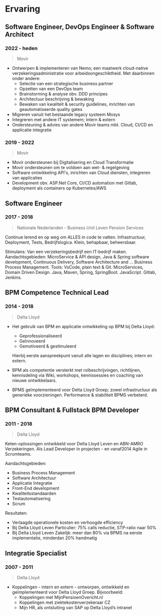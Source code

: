 # Ervaring

## Software Engineer, DevOps Engineer & Software Architect

### 2022 - heden

> Movir

- Ontwerpen & implementeren van Nemo; een maatwerk cloud-native verzekeringsadministratie voor arbeidsongeschiktheid. Met daarbinnen onder andere:
  - Selectie van een strategische business partner
  - Opzetten van een DevOps team
  - Brainstorming & analyse obv. DDD principes
  - Architectuur beschrijving & bewaking
  - Bewaken van kwaliteit & security guidelines, inrichten van geautomatiseerde quality gates
- Migreren vanuit het bestaande legacy systeem Mosys
- Integreren met andere IT systemem; intern & extern
- Ondersteuning & advies van andere Movir teams mbt. Cloud, CI/CD en applicatie integratie

### 2019 - 2022

> Movir

- Movir ondersteunen bij Digitalisering en Cloud Transformatie
- Movir ondersteunen om te voldoen aan wet- & regelgeving
- Software ontwikkeling API's, inrichten van Cloud diensten, integreren van applicaties
- Development obv. ASP.Net Core, CI/CD automation met Gitlab, deployment als containers op Kubernetes/AWS

## Software Engineer

### 2017 - 2018

> Nationale Nederlanden - Business Unit Leven Pension Services

Continue lerend en op weg om ALLES in code te vatten. Infrastructuur, Deployment, Tests, Bedrijfslogica. Klein, behapbaar, beheersbaar.  

Stimulans: Van een verzekeringsbedrijf een IT-bedrijf maken.
Aandachtsgebieden: MicroService & API design, Java & Spring software development, Continuous Delivery, Software Architecture and ... Business Process Management. 
Tools: VsCode, plain text & Git. MicroServices, Domain Driven Design. Java, Maven, Spring, SpringBoot. JavaScript. Gitlab, Jenkins. 

## BPM Competence Technical Lead

### 2014 - 2018

> Delta Lloyd

- Het gebruik van BPM en applicatie ontwikkeling op BPM bij Delta Lloyd:

    - Geprofessionaliseerd
    - Geïnnoveerd
    - Gemotiveerd & gestimuleerd

  Hierbij eerste aanspreekpunt vanuit alle lagen en disciplines; intern en extern.

- BPM als competentie versterkt met rolbeschrijvingen, richtlijnen, kennisdeling via Wiki, workshops, kennissessies en coaching van nieuwe ontwikkelaars.

- BPMS geïmplementeerd voor Delta Lloyd Groep; zowel infrastructuur als generieke voorzieningen. Performance & stabiliteit BPMS verbeterd.

## BPM Consultant & Fullstack BPM Developer

### 2011 - 2018

> Delta Lloyd

Keten-oplossingen ontwikkeld voor Delta Lloyd Leven en ABN-AMRO Verzekeringen. Als Lead Developer in projecten - en vanaf2014 Agile in Scrumteams.  

Aandachtsgebieden:

- Business Process Management
- Software Architectuur
- Applicatie Integratie
- Front-End development
- Kwaliteitsstandaarden
- Testautomatisering
- Scrum

Resultaten:

- Verlaagde operationele kosten en verhoogde efficiency
- Bij Delta Lloyd Leven Particulier: 75% calls reductie, STP-ratio naar 50%
- Bij Delta Lloyd Leven Zakelijk: meer dan 80% via BPMS na eerste implementatie, minderdan 20% handmatig

## Integratie Specialist

### 2007 - 2011

> Delta Lloyd

- Koppelingen - intern en extern - ontworpen, ontwikkeld en geïmplementeerd voor Delta Lloyd Groep. Bijvoorbeeld:
    - Koppelingen met MijnPensioenOvericht.nl
    - Koppelingen met ziektekostenverzekeraar CZ
    - Mijn HR, als ontsluiting van SAP op Delta Lloyd’s intranet
